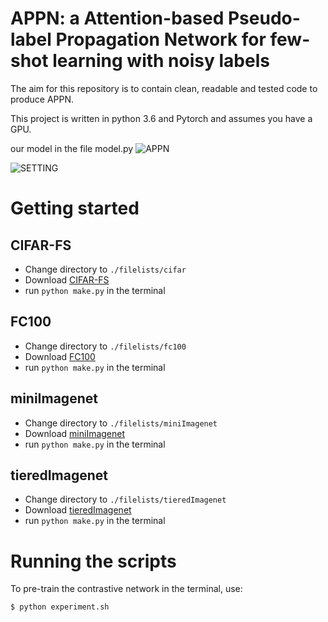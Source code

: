 # APPN: a Attention-based Pseudo-label Propagation Network for few-shot learning with noisy labels

The aim for this repository is to contain clean, readable and tested
code to produce APPN.

This project is written in python 3.6 and Pytorch and assumes you have
a GPU.

our model in the file model.py 
![APPN](https://github.com/oscarknagg/few-shot/blob/master/assets/matching_nets_diagram.png)


![SETTING](https://github.com/oscarknagg/few-shot/blob/master/assets/matching_nets_diagram.png)

# Getting started

## CIFAR-FS

- Change directory to `./filelists/cifar`
- Download [CIFAR-FS](https://drive.google.com/file/d/1i4atwczSI9NormW5SynaHa1iVN1IaOcs/view)
- run `python make.py` in the terminal

## FC100

- Change directory to `./filelists/fc100`
- Download [FC100](https://drive.google.com/file/d/1jWbj03Fo0SXhd_egH52-rVSP9pUU0dBJ/view)
- run `python make.py` in the terminal

## miniImagenet

- Change directory to `./filelists/miniImagenet`
- Download [miniImagenet](https://drive.google.com/file/d/1hQqDL16HTWv9Jz15SwYh3qq1E4F72UDC/view)
- run `python make.py` in the terminal

## tieredImagenet

- Change directory to `./filelists/tieredImagenet`
- Download [tieredImagenet](https://drive.google.com/file/d/1ir7coqTzg_titf3nrH1brahG2PhuCnpJ/view)
- run `python make.py` in the terminal


# Running the scripts
To pre-train the contrastive network in the terminal, use:
```bash
$ python experiment.sh
```

